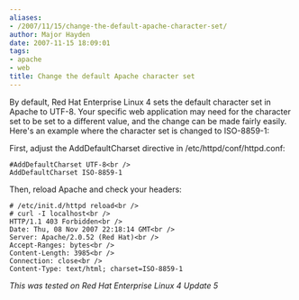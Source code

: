 ```yaml
---
aliases:
- /2007/11/15/change-the-default-apache-character-set/
author: Major Hayden
date: 2007-11-15 18:09:01
tags:
- apache
- web
title: Change the default Apache character set
---
```


By default, Red Hat Enterprise Linux 4 sets the default character set in Apache to UTF-8. Your specific web application may need for the character set to be set to a different value, and the change can be made fairly easily. Here's an example where the character set is changed to ISO-8859-1:

First, adjust the AddDefaultCharset directive in /etc/httpd/conf/httpd.conf:

```
#AddDefaultCharset UTF-8<br />
AddDefaultCharset ISO-8859-1
```

Then, reload Apache and check your headers:

```
# /etc/init.d/httpd reload<br />
# curl -I localhost<br />
HTTP/1.1 403 Forbidden<br />
Date: Thu, 08 Nov 2007 22:18:14 GMT<br />
Server: Apache/2.0.52 (Red Hat)<br />
Accept-Ranges: bytes<br />
Content-Length: 3985<br />
Connection: close<br />
Content-Type: text/html; charset=ISO-8859-1
```

_This was tested on Red Hat Enterprise Linux 4 Update 5_